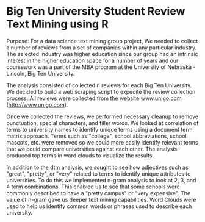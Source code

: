 # Big Ten University Student Review Text Mining using R


Purpose: For a data science text mining group project, We needed to collect a number of reviews from a set of companies within any particular industry. The selected industry was higher education since our group had an intrinsic interest in the higher education space for a number of years and our coursework was a part of the MBA program at the University of Nebraska - Lincoln, Big Ten University.

The analysis consisted of collected n reviews for each Big Ten University. We decided to build a web scraping script to expedite the review collection process. All reviews were collected from the website www.unigo.com (http://www.unigo.com).

Once we collected the reviews, we performed necessary cleanup to remove punctuation, special characters, and filler words. We looked at correlation of terms to university names to identify unique terms using a document term matrix approach. Terms such as "college", school abbreviations, school mascots, etc. were removed so we could more easily identify relevant terms that we could compare universities against each other. The analysis produced top terms in word clouds to visualize the results.

In addition to the dtm analysis, we sought to see how adjectives such as "great", "pretty", or "very" related to terms to identify unique attributes to universities. To do this we implemented n-gram analysis to look at 2, 3, and 4 term combinations. This enabled us to see that some schools were commonly described to have a "pretty campus" or "very expensive". The value of n-gram gave us deeper text mining capabilities. Word Clouds were used to help us identify common words or phrases used to describe each university.
